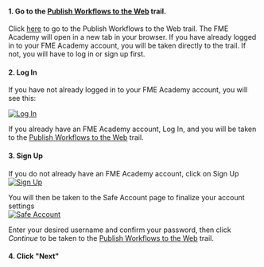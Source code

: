 <head><base target="_blank"> </head>

#### 1. Go to the [Publish Workflows to the Web](https://safe.my.trailhead.com/en/content/safe/trails/trail-publish-workflows-to-the-web) trail.

Click [here](https://safe.my.trailhead.com/en/content/safe/trails/trail-publish-workflows-to-the-web) to go to the Publish Workflows to the Web trail. The FME Academy will open in a new tab in your browser. If you have already logged in to your FME Academy account, you will be taken directly to the trail. If not, you will have to log in or sign up first.

#### 2. Log In

If you have not already logged in to your FME Academy account, you will see this:

[![Log In](https://s3-eu-west-1.amazonaws.com/strigo-exercise-files/uploads%2F1627076191145-1627076191145.png)](https://github.com/safesoftware/strigo-lab-exercises/blob/integrate-data-with-the-fme-platform/log-in-to-academy/log-in.png)

If you already have an FME Academy account, Log In, and you will be taken to the [Publish Workflows to the Web](https://safe.my.trailhead.com/en/content/safe/trails/trail-publish-workflows-to-the-web) trail.

#### 3. Sign Up

If you do not already have an FME Academy account, click on Sign Up  
[![Sign Up](https://s3-eu-west-1.amazonaws.com/strigo-exercise-files/uploads%2F1627076191028-1627076191028.png)](https://github.com/safesoftware/strigo-lab-exercises/blob/integrate-data-with-the-fme-platform/log-in-to-academy/sign-up.png)

You will then be taken to the Safe Account page to finalize your account settings  
[![Safe Account](https://s3-eu-west-1.amazonaws.com/strigo-exercise-files/uploads%2F1627076191104-1627076191104.png)](https://github.com/safesoftware/strigo-lab-exercises/blob/integrate-data-with-the-fme-platform/log-in-to-academy/safe-account.png)

Enter your desired username and confirm your password, then click *Continue* to be taken to the [Publish Workflows to the Web](https://safe.my.trailhead.com/en/content/safe/trails/trail-publish-workflows-to-the-web) trail.

#### 4. Click "Next"


